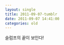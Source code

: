 ```yaml
---
layout: single
title: 2011-09-07-tumblr
date: 2011-09-07 14:41:00
categories: old
---
```

슬럼프의 끝이 보인다!

